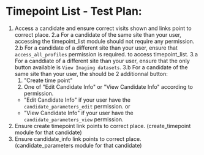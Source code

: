 # Timepoint List - Test Plan:

1.  Access a candidate and ensure correct visits shown and links point to
   correct place.
2.a For a candidate of the same site than your user, accessing the timepoint_list module should not require any permission.
2.b For a candidate of a different site than your user, ensure that `access_all_profiles` permission is required. to access timepoint_list.
3.a For a canddiate of a different site than your user, ensure that the only button available is `View Imaging datasets`.
3.b For a candidate of the same site than your user, the should be 2 additionnal button: 
    1. "Create time point" 
    2. One of "Edit Candidate Info" or "View Candidate Info" according to permission.
    - "Edit Candidate Info" if your user have the `candidate_parameters_edit` permission.
    or
    - "View Candidate Info" if your user have the `candidate_parameters_view` permission.
4.  Ensure create timepoint link points to correct place. (create_timepoint module for that candidate)
5.  Ensure candidate_info link points to correct place. (candidate_parameters module for that candidate)
